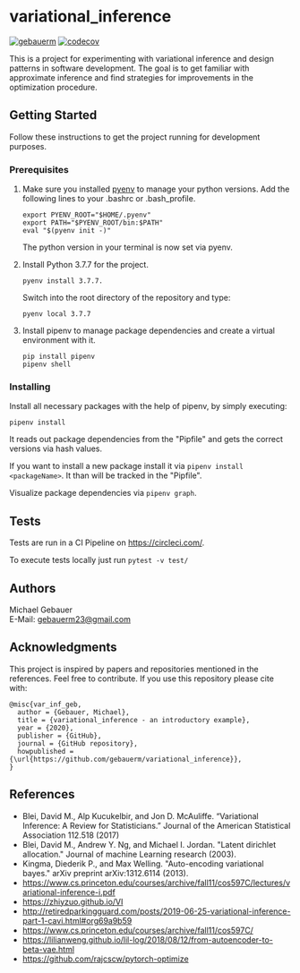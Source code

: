 # variational_inference
[![gebauerm](https://circleci.com/gh/gebauerm/variational_inference.svg?style=shield)](https://app.circleci.com/pipelines/github/gebauerm/variational_inference)
[![codecov](https://codecov.io/gh/gebauerm/variational_inference/branch/master/graph/badge.svg)](https://codecov.io/gh/gebauerm/variational_inference)

This is a project for experimenting with variational inference and design patterns in software development.
The goal is to get familiar with approximate inference and find strategies for improvements in the optimization 
procedure.

## Getting Started

Follow these instructions to get the project running for development purposes.
### Prerequisites

1. Make sure you installed [pyenv](https://github.com/pyenv/pyenv-installer) to manage your python versions.
Add the following lines to your .bashrc or .bash_profile.
    ```
    export PYENV_ROOT="$HOME/.pyenv"
    export PATH="$PYENV_ROOT/bin:$PATH"
    eval "$(pyenv init -)"
    ```
   The python version in your terminal is now set via pyenv.
   
2. Install Python 3.7.7 for the project.
    ```
    pyenv install 3.7.7.
    ```
   Switch into the root directory of the repository and type:
    ```
    pyenv local 3.7.7
    ```

3. Install pipenv to manage package dependencies and create a virtual environment with it.
    ```commandline
    pip install pipenv
    pipenv shell
    ```

### Installing

Install all necessary packages with the help of pipenv, by simply executing:
```
pipenv install
```
It reads out package dependencies from the "Pipfile" and gets the correct versions via hash values.

If you want to install a new package install it via ```pipenv install <packageName>```. It than will be tracked
in the "Pipfile".

Visualize package dependencies via ```pipenv graph```.

## Tests

Tests are run in a CI Pipeline on https://circleci.com/.

To execute tests locally just run ```pytest -v test/```

## Authors

Michael Gebauer <br> 
E-Mail:
[gebauerm23@gmail.com](mailto:gebauerm23@gmail.com)

## Acknowledgments

This project is inspired by papers and repositories mentioned in the references. Feel free to contribute.
If you use this repository please cite with:
```
@misc{var_inf_geb,
  author = {Gebauer, Michael},
  title = {variational_inference - an introductory example},
  year = {2020},
  publisher = {GitHub},
  journal = {GitHub repository},
  howpublished = {\url{https://github.com/gebauerm/variational_inference}},
}
```

## References

* Blei, David M., Alp Kucukelbir, and Jon D. McAuliffe. “Variational Inference: A Review for Statisticians.” Journal of the American Statistical Association 112.518 (2017)
* Blei, David M., Andrew Y. Ng, and Michael I. Jordan. \"Latent dirichlet allocation.\" Journal of machine Learning research (2003).
* Kingma, Diederik P., and Max Welling. \"Auto-encoding variational bayes.\" arXiv preprint arXiv:1312.6114 (2013).
* https://www.cs.princeton.edu/courses/archive/fall11/cos597C/lectures/variational-inference-i.pdf
* https://zhiyzuo.github.io/VI
* http://retiredparkingguard.com/posts/2019-06-25-variational-inference-part-1-cavi.html#org69a9b59
* https://www.cs.princeton.edu/courses/archive/fall11/cos597C/
* https://lilianweng.github.io/lil-log/2018/08/12/from-autoencoder-to-beta-vae.html
* https://github.com/rajcscw/pytorch-optimize